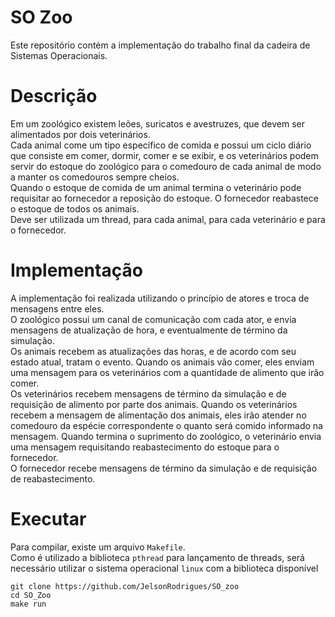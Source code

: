 # SO Zoo
Este repositório contém a implementação do trabalho final da cadeira de Sistemas Operacionais. </br>

# Descrição
Em um zoológico existem leões, suricatos e avestruzes, que devem ser alimentados por dois veterinários. </br>
Cada animal come um tipo específico de comida e possui um ciclo diário que consiste em comer, dormir, comer e se exibir, e os veterinários podem servir do estoque do zoológico para o comedouro de cada animal de modo a manter os comedouros sempre cheios.<br>
Quando o estoque de comida de um animal termina o veterinário pode requisitar ao fornecedor a reposição do estoque. O fornecedor reabastece o estoque de todos os animais. <br>
Deve ser utilizada um thread, para cada animal, para cada veterinário e para o fornecedor.<br>

# Implementação
A implementação foi realizada utilizando o princípio de atores e troca de mensagens entre eles. <br>
O zoológico possui um canal de comunicação com cada ator, e envia mensagens de atualização de hora, e eventualmente de término da simulação. <br>
Os animais recebem as atualizações das horas, e de acordo com seu estado atual, tratam o evento. Quando os animais vão comer, eles enviam uma mensagem para os veterinários com a quantidade de alimento que irão comer. <br>
Os veterinários recebem mensagens de término da simulação e de requisição de alimento por parte dos animais. Quando os veterinários recebem a mensagem de alimentação dos animais, eles irão atender no comedouro da espécie correspondente o quanto será comido informado na mensagem. Quando termina o suprimento do zoológico, o veterinário envia uma mensagem requisitando reabastecimento do estoque para o fornecedor.<br>
O fornecedor recebe mensagens de término da simulação e de requisição de reabastecimento. <br>


# Executar
Para compilar, existe um arquivo `Makefile`. <br>
Como é utilizado a biblioteca `pthread` para lançamento de threads, será necessário utilizar o sistema operacional `linux` com a biblioteca disponível<br>
```
git clone https://github.com/JelsonRodrigues/SO_zoo
cd SO_Zoo
make run
```
